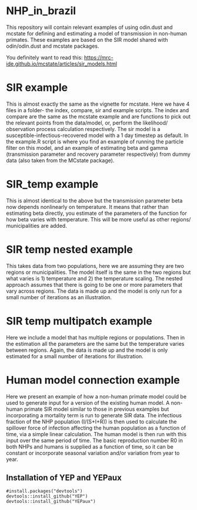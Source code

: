 # NHP_in_brazil

This repository will contain relevant examples of using odin.dust and mcstate for defining and estimating a model of transmission in non-human primates. These examples are based on the SIR model shared with odin/odin.dust and mcstate packages.

You definitely want to read this: https://mrc-ide.github.io/mcstate/articles/sir_models.html 

# SIR example
This is almost exactly the same as the vignette for mcstate. Here we have 4 files in a folder- the index, compare, sir and example scripts. The index and compare are the same as the mcstate example and are functions to pick out the relevant points from the data/model, or, perform the likelihood/ observation process calculation respectively. The sir model is a susceptible-infectious-recovered model with a 1 day timestep as default. In the example.R script is where you find an example of running the particle filter on this model, and an example of estimating beta and gamma (transmission parameter and recovery parameter respectively) from dummy data (also taken from the MCstate package).

# SIR_temp example
This is almost identical to the above but the transmission parameter beta now depends nonlinearly on temperature. It means that rather than estimating beta directly, you estimate of the parameters of the function for how beta varies with temperature. This will be more useful as other regions/ municipalities are added.

# SIR temp nested example
This takes data from two populations, here we are assuming they are two regions or municipalities. The model itself is the same in the two regions but what varies is 1) temperature and 2) the temperature scaling. The nested approach assumes that there is going to be one or more parameters that vary across regions. The data is made up and the model is only run for a small number of iterations as an illustration.

# SIR temp multipatch example
Here we include a model that has multiple regions or populations. Then in the estimation all the parameters are the same but the temperature varies between regions. Again, the data is made up and the model is only estimated for a small number of iterations for illustration. 

# Human model connection example
Here we present an example of how a non-human primate model could be used to generate input for a version of the existing human model. A non-human primate SIR model similar to those in previous examples but incorporating a mortality term is run to generate SIR data. The infectious fraction of the NHP population (I/(S+I+R)) is then used to calculate the spillover force of infection affecting the human population as a function of time, via a simple linear calculation. The human model is then run with this input over the same period of time. The basic reproduction number R0 in both NHPs and humans is supplied as a function of time, so it can be constant or incorporate seasonal variation and/or variation from year to year.

## Installation of YEP and YEPaux

```
#install.packages("devtools")
devtools::install_github("YEP")
devtools::install_github("YEPaux")
```
